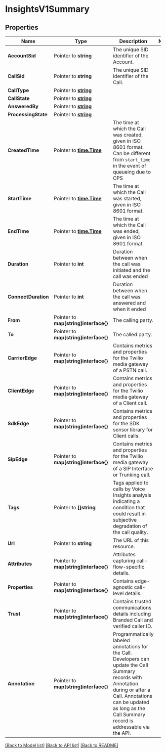 # InsightsV1Summary

## Properties

Name | Type | Description | Notes
------------ | ------------- | ------------- | -------------
**AccountSid** | Pointer to **string** | The unique SID identifier of the Account. |
**CallSid** | Pointer to **string** | The unique SID identifier of the Call. |
**CallType** | Pointer to [**string**](SummaryEnumCallType.md) |  |
**CallState** | Pointer to [**string**](SummaryEnumCallState.md) |  |
**AnsweredBy** | Pointer to [**string**](SummaryEnumAnsweredBy.md) |  |
**ProcessingState** | Pointer to [**string**](SummaryEnumProcessingState.md) |  |
**CreatedTime** | Pointer to [**time.Time**](time.Time.md) | The time at which the Call was created, given in ISO 8601 format. Can be different from `start_time` in the event of queueing due to CPS |
**StartTime** | Pointer to [**time.Time**](time.Time.md) | The time at which the Call was started, given in ISO 8601 format. |
**EndTime** | Pointer to [**time.Time**](time.Time.md) | The time at which the Call was ended, given in ISO 8601 format. |
**Duration** | Pointer to **int** | Duration between when the call was initiated and the call was ended |
**ConnectDuration** | Pointer to **int** | Duration between when the call was answered and when it ended |
**From** | Pointer to **map[string]interface{}** | The calling party. |
**To** | Pointer to **map[string]interface{}** | The called party. |
**CarrierEdge** | Pointer to **map[string]interface{}** | Contains metrics and properties for the Twilio media gateway of a PSTN call. |
**ClientEdge** | Pointer to **map[string]interface{}** | Contains metrics and properties for the Twilio media gateway of a Client call. |
**SdkEdge** | Pointer to **map[string]interface{}** | Contains metrics and properties for the SDK sensor library for Client calls. |
**SipEdge** | Pointer to **map[string]interface{}** | Contains metrics and properties for the Twilio media gateway of a SIP Interface or Trunking call. |
**Tags** | Pointer to **[]string** | Tags applied to calls by Voice Insights analysis indicating a condition that could result in subjective degradation of the call quality. |
**Url** | Pointer to **string** | The URL of this resource. |
**Attributes** | Pointer to **map[string]interface{}** | Attributes capturing call-flow-specific details. |
**Properties** | Pointer to **map[string]interface{}** | Contains edge-agnostic call-level details. |
**Trust** | Pointer to **map[string]interface{}** | Contains trusted communications details including Branded Call and verified caller ID. |
**Annotation** | Pointer to **map[string]interface{}** | Programmatically labeled annotations for the Call. Developers can update the Call Summary records with Annotation during or after a Call. Annotations can be updated as long as the Call Summary record is addressable via the API. |

[[Back to Model list]](../README.md#documentation-for-models) [[Back to API list]](../README.md#documentation-for-api-endpoints) [[Back to README]](../README.md)


